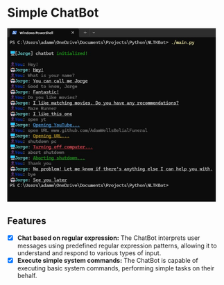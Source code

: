 # Simple ChatBot

<img src="./chatbot_showcase.jpg" alt="Chatbot Showcase" height="400" style="max-width: 100%;">

## Features
- [X] **Chat based on regular expression:** The ChatBot interprets user messages using predefined regular expression patterns, allowing it to understand and respond to various types of input.
- [X] **Execute simple system commands:** The ChatBot is capable of executing basic system commands, performing simple tasks on their behalf.
